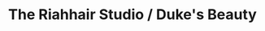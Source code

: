 ---
title: "The Riahhair Studio / Duke's Beauty"
url: /brighton/the-riahhair-studio-dukes-beauty/
shop: hairdresser
---